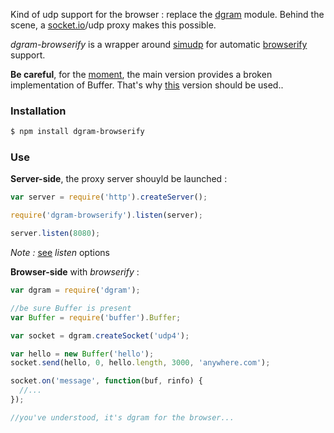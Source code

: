 Kind of udp support for the browser : replace the [dgram](http://nodejs.org/api/dgram.html) module. Behind the scene, a [socket.io](http://socket.io)/udp proxy makes this possible.

*dgram-browserify* is a wrapper around [simudp](https://github.com/alexstrat/simudp) for automatic [browserify](https://github.com/substack/node-browserify) support.

**Be careful**, for the [moment](https://github.com/substack/node-browserify/pull/143), the main version provides a broken implementation of Buffer. That's why [this](https://github.com/toots/node-browserify) version should be used..

### Installation

```bash
$ npm install dgram-browserify
```

### Use

**Server-side**, the proxy server shouyld be launched :

```js
var server = require('http').createServer();

require('dgram-browserify').listen(server);

server.listen(8080);
```

*Note :* [see](https://github.com/alexstrat/simudp/blob/master/lib/server.js#L29-43) *listen* options

**Browser-side** with *browserify* :

```js
var dgram = require('dgram');

//be sure Buffer is present
var Buffer = require('buffer').Buffer;

var socket = dgram.createSocket('udp4');

var hello = new Buffer('hello');
socket.send(hello, 0, hello.length, 3000, 'anywhere.com');

socket.on('message', function(buf, rinfo) {
  //...
});

//you've understood, it's dgram for the browser...
```